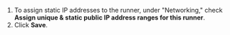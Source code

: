 1. To assign static IP addresses to the runner, under "Networking," check **Assign unique & static public IP address ranges for this runner**.
1. Click **Save**.